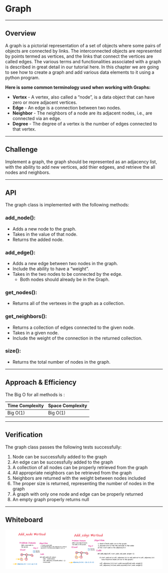 # Graph 

______________________________________________

## Overview

A graph is a pictorial representation of a set of objects where some pairs of objects are connected by links. The interconnected objects are represented by points termed as vertices, and the links that connect the vertices are called edges. The various terms and functionalities associated with a graph is described in great detail in our tutorial here. In this chapter we are going to see how to create a graph and add various data elements to it using a python program.

**Here is some common terminology used when working with Graphs:**

* **Vertex** - A vertex, also called a “node”, is a data object that can have zero or more adjacent vertices.
* **Edge** - An edge is a connection between two nodes.
* **Neighbor** - The neighbors of a node are its adjacent nodes, i.e., are connected via an edge.
* **Degree** - The degree of a vertex is the number of edges connected to that vertex.

____________________________________________________

## Challenge

Implement a graph, the graph should be represented as an adjacency list, with the ability to add new vertices, add thier edgees, and retrieve the all nodes and neighbors.

_______________________________________________________________________

## API

The graph class is implemented with the following methods:

### add_node():

   * Adds a new node to the graph.
   * Takes in the value of that node.
   * Returns the added node.

### add_edge():

   * Adds a new edge between two nodes in the graph.
   * Include the ability to have a “weight”.
   * Takes in the two nodes to be connected by the edge.
       * Both nodes should already be in the Graph.


### get_nodes():

   * Returns all of the vertexes in the graph as a collection.

### get_neighbors():

   * Returns a collection of edges connected to the given node.
   * Takes in a given node.
   * Include the weight of the connection in the returned collection.

### size():

   * Returns the total number of nodes in the graph.

__________________________________________________________________

## Approach & Efficiency

The Big O for all methods is : 

| Time Complexity | Space Complexity |
|------|--------|
| Big O(1) | Big O(1)|
________________________________________________________________

## Verification

The graph class passes the following tests successfully:

1. Node can be successfully added to the graph
1. An edge can be successfully added to the graph
1. A collection of all nodes can be properly retrieved from the graph
1. All appropriate neighbors can be retrieved from the graph
1. Neighbors are returned with the weight between nodes included
1. The proper size is returned, representing the number of nodes in the graph
1. A graph with only one node and edge can be properly returned
1. An empty graph properly returns null

____________________________________________________________________________

## Whiteboard

![graph](/assets/graph.PNG)